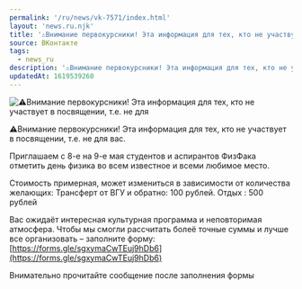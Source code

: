 ```yaml
---
permalink: '/ru/news/vk-7571/index.html'
layout: 'news.ru.njk'
title: '⚠Внимание первокурсники! Эта информация для тех, кто не участвует в посвящении, т.е.'
source: ВКонтакте
tags:
  - news_ru
description: '⚠Внимание первокурсники! Эта информация для тех, кто не участвует в посвящении, т.е.'
updatedAt: 1619539260
---
```

![⚠Внимание первокурсники! Эта информация для тех, кто не участвует в посвящении, т.е. не для](https://sun9-41.userapi.com/sun9-53/impg/QdEHHPvS_3Bwman1BardYNiwaNjwajwOY5tzVw/8Tcpcj6W8dw.jpg?size=1000x748&quality=96&sign=f16fafe97687399d762a35f47ddb6f6e&c_uniq_tag=GEaxBqwln2YaTJZuJUBYlDQp7ZFW6tKEkf8ekGe22OA&type=album)

⚠Внимание первокурсники! Эта информация для тех, кто не участвует в посвящении, т.е. не для вас.

Приглашаем с 8-е на 9-е мая студентов и аспирантов ФизФака отметить день физика во всем известное и всеми любимое место.

Стоимость примерная, может измениться в зависимости от количества желающих:
Трансферт от ВГУ и обратно: 100 рублей.
Отдых : 500 рублей

Вас ожидаёт интересная культурная программа и неповторимая атмосфера. Чтобы мы смогли рассчитать болеё точные суммы и лучше все организовать – заполните форму: [https://forms.gle/sgxymaCwTEuj9hDb6](https://forms.gle/sgxymaCwTEuj9hDb6)

Внимательно прочитайте сообщение после заполнения формы
